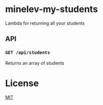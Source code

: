 # minelev-my-students

Lambda for returning all your students

## API

### ```GET /api/students```

Returns an array of students 

# License

[MIT](LICENSE)
